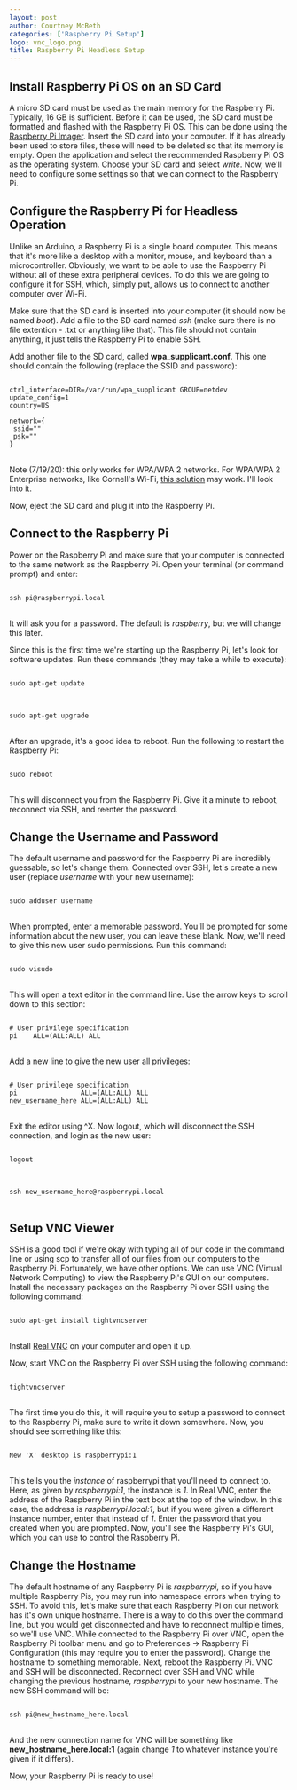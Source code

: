 ```yaml
---
layout: post
author: Courtney McBeth
categories: ['Raspberry Pi Setup']
logo: vnc_logo.png
title: Raspberry Pi Headless Setup
---
```


<link rel="stylesheet" href="{{site.baseurl}}/css/code_styles/googlecode.css">
<script src="{{site.baseurl}}/js/highlight.pack.js"></script>
<script>hljs.initHighlightingOnLoad();</script>

## Install Raspberry Pi OS on an SD Card

A micro SD card must be used as the main memory for the Raspberry Pi. Typically, 16 GB is sufficient. Before it can be used, the SD card must be formatted and flashed with the Raspberry Pi OS. This can be done using the [Raspberry Pi Imager](https://www.raspberrypi.org/downloads/). Insert the SD card into your computer. If it has already been used to store files, these will need to be deleted so that its memory is empty. Open the application and select the recommended Raspberry Pi OS as the operating system. Choose your SD card and select _write_. Now, we'll need to configure some settings so that we can connect to the Raspberry Pi.

## Configure the Raspberry Pi for Headless Operation

Unlike an Arduino, a Raspberry Pi is a single board computer. This means that it's more like a desktop with a monitor, mouse, and keyboard than a microcontroller. Obviously, we want to be able to use the Raspberry Pi without all of these extra peripheral devices. To do this we are going to configure it for SSH, which, simply put, allows us to connect to another computer over Wi-Fi.

Make sure that the SD card is inserted into your computer (it should now be named _boot_). Add a file to the SD card named _ssh_ (make sure there is no file extention - .txt or anything like that). This file should not contain anything, it just tells the Raspberry Pi to enable SSH.

Add another file to the SD card, called __wpa_supplicant.conf__. This one should contain the following (replace the SSID and password):

<pre>
<code class="plaintext">
ctrl_interface=DIR=/var/run/wpa_supplicant GROUP=netdev
update_config=1
country=US

network={
 ssid="<Name of your wireless LAN>"
 psk="<Password for your wireless LAN>"
}
</code>
</pre>

Note (7/19/20): this only works for WPA/WPA 2 networks. For WPA/WPA 2 Enterprise networks, like Cornell's Wi-Fi, [this solution](https://gist.github.com/elec3647/1e223c02ef2a9a3f836db7984011b53b) may work. I'll look into it.

Now, eject the SD card and plug it into the Raspberry Pi.

## Connect to the Raspberry Pi

Power on the Raspberry Pi and make sure that your computer is connected to the same network as the Raspberry Pi. Open your terminal (or command prompt) and enter:

<pre>
<code class="shell">
ssh pi@raspberrypi.local
</code>
</pre>

It will ask you for a password. The default is _raspberry_, but we will change this later.

Since this is the first time we're starting up the Raspberry Pi, let's look for software updates. Run these commands (they may take a while to execute):

<pre>
<code class="shell">
sudo apt-get update
</code>
</pre>

<pre>
<code class="shell">
sudo apt-get upgrade
</code>
</pre>

After an upgrade, it's a good idea to reboot. Run the following to restart the Raspberry Pi:

<pre>
<code class="shell">
sudo reboot
</code>
</pre>

This will disconnect you from the Raspberry Pi. Give it a minute to reboot, reconnect via SSH, and reenter the password.

## Change the Username and Password

The default username and password for the Raspberry Pi are incredibly guessable, so let's change them. Connected over SSH, let's create a new user (replace _username_ with your new username):

<pre>
<code class="shell">
sudo adduser username
</code>
</pre>

When prompted, enter a memorable password. You'll be prompted for some information about the new user, you can leave these blank. Now, we'll need to give this new user sudo permissions. Run this command:

<pre>
<code class="shell">
sudo visudo
</code>
</pre>

This will open a text editor in the command line. Use the arrow keys to scroll down to this section:

<pre>
<code class="plaintext">
# User privilege specification
pi    ALL=(ALL:ALL) ALL
</code>
</pre>

Add a new line to give the new user all privileges:

<pre>
<code class="plaintext">
# User privilege specification
pi                ALL=(ALL:ALL) ALL
new_username_here ALL=(ALL:ALL) ALL
</code>
</pre>

Exit the editor using ^X. Now logout, which will disconnect the SSH connection, and login as the new user:

<pre>
<code class="shell">
logout
</code>
</pre>

<pre>
<code class="shell">
ssh new_username_here@raspberrypi.local
</code>
</pre>

## Setup VNC Viewer

SSH is a good tool if we're okay with typing all of our code in the command line or using scp to transfer all of our files from our computers to the Raspberry Pi. Fortunately, we have other options. We can use VNC (Virtual Network Computing) to view the Raspberry Pi's GUI on our computers. Install the necessary packages on the Raspberry Pi over SSH using the following command:

<pre>
<code class="shell">
sudo apt-get install tightvncserver
</code>
</pre>

Install [Real VNC](https://www.realvnc.com/en/connect/download/viewer/) on your computer and open it up.

Now, start VNC on the Raspberry Pi over SSH using the following command:

<pre>
<code class="shell">
tightvncserver
</code>
</pre>

The first time you do this, it will require you to setup a password to connect to the Raspberry Pi, make sure to write it down somewhere. Now, you should see something like this:

<pre>
<code class="shell">
New 'X' desktop is raspberrypi:1
</code>
</pre>

This tells you the _instance_ of raspberrypi that you'll need to connect to. Here, as given by _raspberrypi:1_, the instance is _1_. In Real VNC, enter the address of the Raspberry Pi in the text box at the top of the window. In this case, the address is _raspberrypi.local:1_, but if you were given a different instance number, enter that instead of _1_. Enter the password that you created when you are prompted. Now, you'll see the Raspberry Pi's GUI, which you can use to control the Raspberry Pi.

## Change the Hostname

The default hostname of any Raspberry Pi is _raspberrypi_, so if you have multiple Raspberry Pis, you may run into namespace errors when trying to SSH. To avoid this, let's make sure that each Raspberry Pi on our network has it's own unique hostname. There is a way to do this over the command line, but you would get disconnected and have to reconnect multiple times, so we'll use VNC. While connected to the Raspberry Pi over VNC, open the Raspberry Pi toolbar menu and go to Preferences -> Raspberry Pi Configuration (this may require you to enter the password). Change the hostname to something memorable. Next, reboot the Raspberry Pi. VNC and SSH will be disconnected. Reconnect over SSH and VNC while changing the previous hostname, _raspberrypi_ to your new hostname. The new SSH command will be:

<pre>
<code class="shell">
ssh pi@new_hostname_here.local
</code>
</pre>

And the new connection name for VNC will be something like __new_hostname_here.local:1__ (again change _1_ to whatever instance you're given if it differs).

Now, your Raspberry Pi is ready to use!